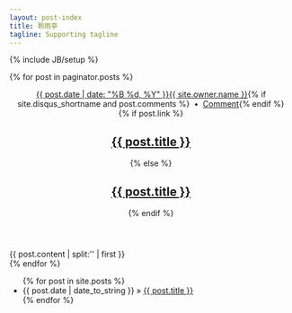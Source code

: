 ```yaml
---
layout: post-index
title: 聆雨亭
tagline: Supporting tagline
---
```

{% include JB/setup %}

{% for post in paginator.posts %}
<article class="hentry">
  <header>
    <div class="entry-meta"><span class="entry-date date published updated"><time datetime="{{ post.date | date_to_xmlschema }}"><a href="{{ site.url }}{{ post.url }}">{{ post.date | date: "%B %d, %Y" }}</a></time></span><span class="author vcard"><span class="fn"><a href="{{ site.url }}/about/" title="About {{ site.owner.name }}">{{ site.owner.name }}</a></span></span>{% if site.disqus_shortname and post.comments %}&nbsp; &bull; &nbsp;<span class="entry-comments"><a href="{{ site.url }}{{ post.url }}#disqus_thread">Comment</a></span>{% endif %}</div><!-- /.entry-meta -->
    {% if post.link %}
      <h1 class="entry-title"><a href="{{ site.url }}{{ post.url }}" rel="bookmark" title="{{ post.title }}"><i class="icon-double-angle-right"></i></a> <a href="{{ post.link }}">{{ post.title }}</a></h1>
    {% else %}
      <h1 class="entry-title"><a href="{{ site.url }}{{ post.url }}" rel="bookmark" title="{{ post.title }}" itemprop="url">{{ post.title }}</a></h1>
    {% endif %}
  </header>
  <div class="entry-content">
    {{ post.content | split:'<!--more-->' | first }}
  </div><!-- /.entry-content -->
</article><!-- /.hentry -->
{% endfor %}


<ul class="posts">
  {% for post in site.posts %}
    <li><span>{{ post.date | date_to_string }}</span> &raquo; <a href="{{ BASE_PATH }}{{ post.url }}">{{ post.title }}</a></li>
  {% endfor %}
</ul>





